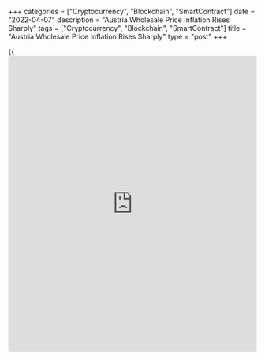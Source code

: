 +++
categories = ["Cryptocurrency", "Blockchain", "SmartContract"]
date = "2022-04-07"
description = "Austria Wholesale Price Inflation Rises Sharply"
tags = ["Cryptocurrency", "Blockchain", "SmartContract"]
title = "Austria Wholesale Price Inflation Rises Sharply"
type = "post"
+++

{{<iframe id="large-banner" src="https://www.bounty.group/#slide=17.0" width="100%" height="600" scrolling="no" style="border: 0px solid rgb(216, 221, 230); border-radius: 3px;">}}

Austria's wholesale prices continued to increase sharply in March, led
by high prices for fuel, fertilizer and metals, preliminary data from
Statistics Austria showed on Thursday.

The wholesale price index grew 25.6 percent year-on-year in March,
following a 16.3 percent rise in February.

The latest increase was mainly due to rise in petroleum products prices
by 117.3 percent. Prices for solid fuels gained 87.2 percent and those
of fertilizers and agrochemical products grew 80.2 percent.

Prices for iron and steel increased 72.3 percent and those of motor
gasoline rose by 67.4 percent.

On a month-on-month basis, the wholesale prices grew 9.7 percent in
March, following a 2.2 percent increase in the prior month.

In the first quarter, wholesale prices rose 19.2 percent yearly and
gained 7.5 percent from the previous quarter.

For comments and feedback [contact](https://www.playgroundfx.com/contact/): editorial@rtt[news](https://www.letsplayfx.com/blog/forex-news-website/).com

[Economic News][1]

 **What parts of the world are seeing the best (and worst) economic
performances lately? Click[here][2] to check out our [Econ Scorecard][2]
and find out! See up-to-the-moment [ranking](https://www.playgroundfx.com/blog/crypto-exchange-ranking/)s for the best and worst
performers in [GDP][2], [unemployment rate][3], [inflation][4] and much
more.**

   1. www.rtt[news](https://www.letsplayfx.com/blog/forex-news-website/).com/Content/EconomicNews.aspx
   2. www.rtt[news](https://www.letsplayfx.com/blog/forex-news-website/).com/economic-scorecard/world-rank/GDP/highest-performance.aspx
   3. www.rtt[news](https://www.letsplayfx.com/blog/forex-news-website/).com/economic-scorecard/world-rank/unemployment-rate/lowest-performance.aspx
   4. www.rtt[news](https://www.letsplayfx.com/blog/forex-news-website/).com/economic-scorecard/world-rank/CPI/highest-performance.aspx